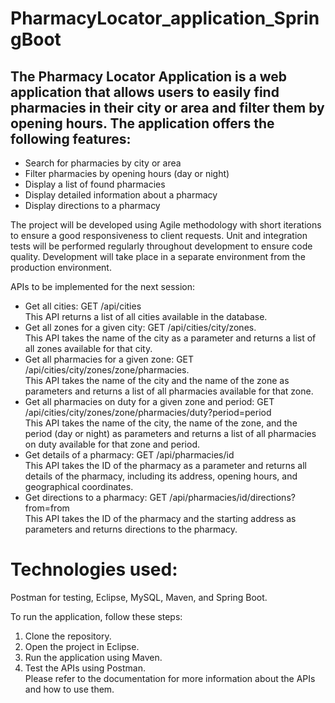 # PharmacyLocator_application_SpringBoot 

## The Pharmacy Locator Application is a web application that allows users to easily find pharmacies in their city or area and filter them by opening hours. The application offers the following features:

- Search for pharmacies by city or area
- Filter pharmacies by opening hours (day or night)
- Display a list of found pharmacies
- Display detailed information about a pharmacy
- Display directions to a pharmacy

The project will be developed using Agile methodology with short iterations to ensure a good responsiveness to client requests. Unit and integration tests will be performed regularly throughout development to ensure code quality. Development will take place in a separate environment from the production environment.

APIs to be implemented for the next session:

- Get all cities: GET /api/cities  
This API returns a list of all cities available in the database.
- Get all zones for a given city:
GET /api/cities/city/zones.  
This API takes the name of the city as a parameter and returns a list of all zones available for that city.
- Get all pharmacies for a given zone:
GET /api/cities/city/zones/zone/pharmacies.  
This API takes the name of the city and the name of the zone as parameters and returns a list of all pharmacies available for that zone.  
- Get all pharmacies on duty for a given zone and period:
GET /api/cities/city/zones/zone/pharmacies/duty?period=period   
This API takes the name of the city, the name of the zone, and the period (day or night) as parameters and returns a list of all pharmacies on duty available for that zone and period.  
- Get details of a pharmacy:
GET /api/pharmacies/id  
This API takes the ID of the pharmacy as a parameter and returns all details of the pharmacy, including its address, opening hours, and geographical coordinates.  
- Get directions to a pharmacy:
GET /api/pharmacies/id/directions?from=from  
This API takes the ID of the pharmacy and the starting address as parameters and returns directions to the pharmacy.
# Technologies used:  
Postman for testing, Eclipse, MySQL, Maven, and Spring Boot.

To run the application, follow these steps:

1. Clone the repository.
2. Open the project in Eclipse.
3. Run the application using Maven.
4. Test the APIs using Postman.  
Please refer to the documentation for more information about the APIs and how to use them.
